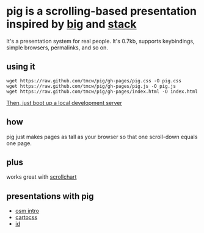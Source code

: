 # pig is a scrolling-based presentation inspired by [big](http://github.com/tmcw/big) and [stack](http://github.com/mbostock/stack)

It's a presentation system for real people. It's 0.7kb, supports keybindings,
simple browsers, permalinks, and so on.

## using it

    wget https://raw.github.com/tmcw/pig/gh-pages/pig.css -O pig.css
    wget https://raw.github.com/tmcw/pig/gh-pages/pig.js -O pig.js
    wget https://raw.github.com/tmcw/pig/gh-pages/index.html -O index.html

[Then, just boot up a local development server](https://gist.github.com/tmcw/4989751)

## how

pig just makes pages as tall as your browser so that one scroll-down equals
one page.

## plus

works great with [scrollchart](https://github.com/tmcw/scrollchart)

## presentations with pig

* [osm intro](http://macwright.org/presentations/osm-intro/)
* [cartocss](http://macwright.org/presentations/carto-foss4g/#0)
* [id](http://macwright.org/presentations/id-foss4g/#0)
